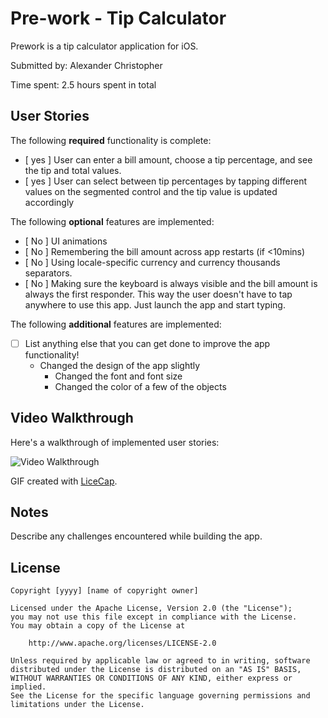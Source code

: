 # Pre-work - Tip Calculator

Prework is a tip calculator application for iOS.

Submitted by: Alexander Christopher

Time spent: 2.5 hours spent in total

## User Stories

The following **required** functionality is complete:

* [ yes ] User can enter a bill amount, choose a tip percentage, and see the tip and total values.
* [ yes ] User can select between tip percentages by tapping different values on the segmented control and the tip value is updated accordingly

The following **optional** features are implemented:

* [ No ] UI animations
* [ No ] Remembering the bill amount across app restarts (if <10mins)
* [ No ] Using locale-specific currency and currency thousands separators.
* [ No ] Making sure the keyboard is always visible and the bill amount is always the first responder. This way the user doesn't have to tap anywhere to use this app. Just launch the app and start typing.

The following **additional** features are implemented:

- [ ] List anything else that you can get done to improve the app functionality!
  - Changed the design of the app slightly
    - Changed the font and font size
    - Changed the color of a few of the objects

## Video Walkthrough

Here's a walkthrough of implemented user stories:

<img src='https://i.imgur.com/czhlzqs.gif' title='Video Walkthrough' width='' alt='Video Walkthrough' />

GIF created with [LiceCap](http://www.cockos.com/licecap/).

## Notes

Describe any challenges encountered while building the app.

## License

    Copyright [yyyy] [name of copyright owner]

    Licensed under the Apache License, Version 2.0 (the "License");
    you may not use this file except in compliance with the License.
    You may obtain a copy of the License at

        http://www.apache.org/licenses/LICENSE-2.0

    Unless required by applicable law or agreed to in writing, software
    distributed under the License is distributed on an "AS IS" BASIS,
    WITHOUT WARRANTIES OR CONDITIONS OF ANY KIND, either express or implied.
    See the License for the specific language governing permissions and
    limitations under the License.
